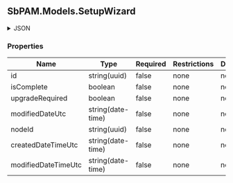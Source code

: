
<h2 id="tocS_SbPAM.Models.SetupWizard">SbPAM.Models.SetupWizard</h2>

<a id="schemasbpam.models.setupwizard"></a>
<a id="schema_SbPAM.Models.SetupWizard"></a>
<a id="tocSsbpam.models.setupwizard"></a>
<a id="tocssbpam.models.setupwizard"></a>

<details><summary>JSON</summary>


```json
{
  "id": "497f6eca-6276-4993-bfeb-53cbbbba6f08",
  "isComplete": true,
  "upgradeRequired": true,
  "modifiedDateUtc": "2019-08-24T14:15:22Z",
  "nodeId": "959356e3-6168-4a92-b4a5-b9d462be6177",
  "createdDateTimeUtc": "2019-08-24T14:15:22Z",
  "modifiedDateTimeUtc": "2019-08-24T14:15:22Z"
}

```


</details>

### Properties

|Name|Type|Required|Restrictions|Description|
|---|---|---|---|---|
|id|string(uuid)|false|none|none|
|isComplete|boolean|false|none|none|
|upgradeRequired|boolean|false|none|none|
|modifiedDateUtc|string(date-time)|false|none|none|
|nodeId|string(uuid)|false|none|none|
|createdDateTimeUtc|string(date-time)|false|none|none|
|modifiedDateTimeUtc|string(date-time)|false|none|none|


